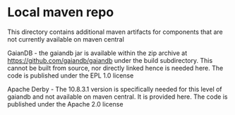 <!-- SPDX-License-Identifier: Apache-2.0 -->
<!-- Copyright Contributors to the ODPi Egeria project. -->
  
# Local maven repo
  
This directory contains additional maven artifacts for components that are not currently available on maven central

GaianDB - the gaiandb jar is available within the zip archive at https://github.com/gaiandb/gaiandb under the build 
subdirectory. This cannot be built from source, nor directly linked hence is needed here. The code is published under
 the EPL 1.0 license
 
 Apache Derby - The 10.8.3.1 version is specifically needed for this level of gaiandb and not available on maven 
 central. It is provided here. The code is published under the Apache 2.0 license
